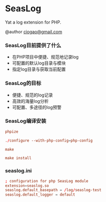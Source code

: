 SeasLog
=======

Yat a log extension for PHP.

@author ciogao@gmail.com


### SeasLog目前提供了什么
* 在PHP项目中便捷、规范地记录log
* 可配置的默认log目录与模块
* 指定log目录与获取当前配置


### SeasLog的目标
* 便捷、规范的log记录
* 高效的海量log分析
* 可配置、多途径的log预警


### SeasLog编译安装
```conf
phpize

./configure --with-php-config=php-config

make

make install
```

### seaslog.ini
```conf
; configuration for php SeasLog module
extension=seaslog.so
seaslog.default_basepath = /log/seaslog-test
seaslog.default_logger = default
```

